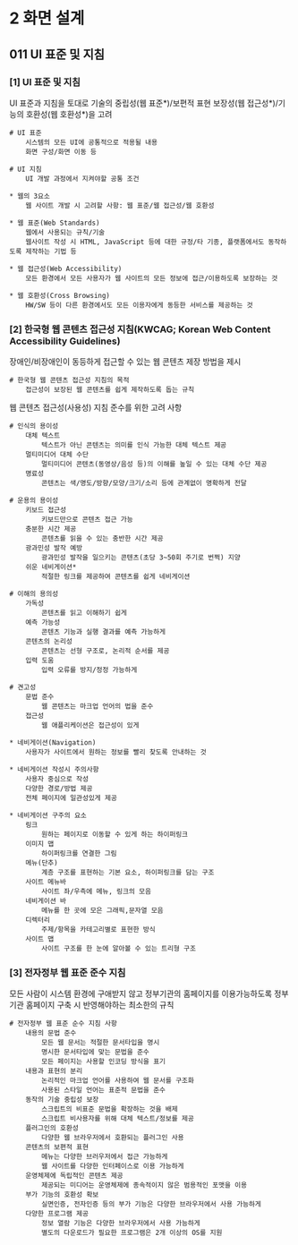 # 2 화면 설계

## 011 UI 표준 및 지침

### [1] UI 표준 및 지침

UI 표준과 지침을 토대로 기술의 중립성(웹 표준*)/보편적 표현 보장성(웹 접근성*)/기능의 호환성(웹 호환성*)을 고려

```
# UI 표준
	시스템의 모든 UI에 공통적으로 적용될 내용
	화면 구성/화면 이동 등

# UI 지침
	UI 개발 과정에서 지켜야할 공통 조건
```

```
* 웹의 3요소
	웹 사이트 개발 시 고려할 사항: 웹 표준/웹 접근성/웹 호환성

* 웹 표준(Web Standards)
	웹에서 사용되는 규칙/기술
	웹사이트 작성 시 HTML, JavaScript 등에 대한 규정/타 기종, 플랫폼에서도 동작하도록 제작하는 기법 등

* 웹 접근성(Web Accessibility)
	모든 환경에서 모든 사용자가 웹 사이트의 모든 정보에 접근/이용하도록 보장하는 것

* 웹 호환성(Cross Browsing)
	HW/SW 등이 다른 환경에서도 모든 이용자에게 동등한 서비스를 제공하는 것
```

### [2] 한국형 웹 콘텐츠 접근성 지침(KWCAG; Korean Web Content Accessibility Guidelines)

장애인/비장애인이 동등하게 접근할 수 있는 웹 콘텐츠 제장 방법을 제시

```
# 한국형 웹 콘텐츠 접근성 지침의 목적
	접근성이 보장된 웹 콘텐츠를 쉽게 제작하도록 돕는 규칙
```

웹 콘텐츠 접근성(사용성) 지침 준수를 위한 고려 사항

```
# 인식의 용이성
	대체 텍스트
		텍스트가 아닌 콘텐츠는 의미를 인식 가능한 대체 텍스트 제공
	멀티미디어 대체 수단
		멀티미디어 콘텐츠(동영상/음성 등)의 이해를 높일 수 있는 대체 수단 제공
	명료성
		콘텐츠는 색/명도/방향/모양/크기/소리 등에 관계없이 명확하게 전달

# 운용의 용이성
	키보드 접근성
		키보드만으로 콘텐츠 접근 가능
	충분한 시간 제공
		콘텐츠를 읽을 수 있는 충반한 시간 제공
	광과민성 발작 예방
		광과민성 발작을 일으키는 콘텐츠(초당 3~50회 주기로 번쩍) 지양
	쉬운 네비게이션*
		적절한 링크를 제공하여 콘텐츠를 쉽게 네비게이션

# 이해의 용의성
	가독성
		콘텐츠를 읽고 이해하기 쉽게
	예측 가능성
		콘텐츠 기능과 실행 결과를 예측 가능하게
	콘텐츠의 논리성
		콘텐츠는 선형 구조로, 논리적 순서를 제공
	입력 도움
		입력 오류를 방지/정정 가능하게

# 견고성
	문법 준수
		웹 콘텐츠는 마크업 언어의 법을 준수
	접근성
		웹 애플리케이션은 접근성이 있게
```

```
* 네비게이션(Navigation)
	사용자가 사이트에서 원하는 정보를 빨리 찾도록 안내하는 것

* 네비게이션 작성시 주의사항
	사용자 중심으로 작성
	다양한 경로/방법 제공
	전체 페이지에 일관성있게 제공

* 네비게이션 구주의 요소
	링크
		원하는 페이지로 이동할 수 있게 하는 하이퍼링크
	이미지 맵
		하이퍼링크를 연결한 그림
	메뉴(단추)
		계층 구조를 표현하는 기본 요소, 하이퍼링크를 담는 구조
	사이트 메뉴바
		사이트 좌/우측에 메뉴, 링크의 모음
	네비게이션 바
		메뉴를 한 곳에 모은 그래픽,문자열 모음
	디렉터리
		주제/항목을 카테고리별로 표현한 방식
	사이트 맵
		사이트 구조를 한 눈에 알아볼 수 있는 트리형 구조
```

### [3] 전자정부 웹 표준 준수 지침

모든 사람이 시스템 환경에 구애받지 않고 정부기관의 홈페이지를 이용가능하도록 정부기관 홈페이지 구축 시 반영해야하는 최소한의 규칙

```
# 전자정부 웹 표준 순수 지침 사항
	내용의 문법 준수
		모든 웹 문서는 적절한 문서타입을 명시
		명시한 문서타입에 맞는 문법을 준수
		모든 페이지는 사용할 인코딩 방식을 표기
	내용과 표현의 분리
		논리적인 마크업 언어를 사용하여 웹 문서를 구조화
		사용된 스타일 언어는 표준적 문법을 준수
	동작의 기술 중립성 보장
		스크립트의 비표준 문법을 확장하는 것을 배제
		스크립트 비사용자를 위해 대체 텍스트/정보를 제공
	플러그인의 호환성
		다양한 웹 브라우저에서 호환되는 플러그인 사용
	콘텐츠의 보편적 표현
		메뉴는 다양한 브러우저에서 접근 가능하게
		웹 사이트를 다양한 인터페이스로 이용 가능하게
	운영체제에 독립적인 콘텐츠 제공
		제공되는 미디어는 운영체제에 종속적이지 않은 범용적인 포맷을 이용
	부가 기능의 호환성 확보
		실면인증, 전자인증 등의 부가 기능은 다양한 브라우저에서 사용 가능하게
	다양한 프로그램 제공
		정보 열람 기능은 다양한 브라우저에서 사용 가능하게
		별도의 다운로드가 필요한 프로그램은 2개 이상의 OS를 지원
```